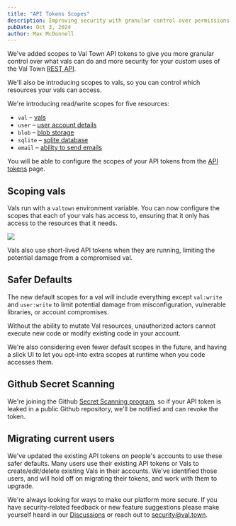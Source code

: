 ```yaml
---
title: "API Tokens Scopes"
description: Improving security with granular control over permissions
pubDate: Oct 3, 2024
author: Max McDonnell
---
```


We've added scopes to Val Town API tokens to give you more granular control over
what vals can do and more security for your custom uses of the Val Town [REST API](https://docs.val.town/openapi).

We'll also be introducing scopes to vals, so you can control which resources
your vals can access.

We're introducing read/write scopes for five resources:

- `val` – [vals](https://docs.val.town/openapi#tag/vals)
- `user` – [user account details](https://docs.val.town/openapi#tag/me)
- `blob` – [blob storage](https://docs.val.town/openapi#tag/blobs)
- `sqlite` – [sqlite database](https://docs.val.town/openapi#tag/sqlite)
- `email` – [ability to send emails](https://docs.val.town/openapi#tag/emails)

You will be able to configure the scopes of your API tokens from the
[API tokens](https://www.val.town/settings/api) page.

## Scoping vals

Vals run with a `valtown` environment variable. You can now configure the scopes
that each of your vals has access to, ensuring that it only has access to the
resources that it needs.

![](./api-token-scopes/val-names-permissions.png)

Vals also use short-lived API tokens when they are running, limiting the
potential damage from a compromised val.

## Safer Defaults

The new default scopes for a val will include everything except `val:write` and
`user:write` to limit potential damage from misconfiguration, vulnerable
libraries, or account compromises.

Without the ability to mutate Val resources, unauthorized actors cannot execute
new code or modify existing code in your account.

We're also considering even fewer default scopes in the future, and having a
slick UI to let you opt-into extra scopes at runtime when you code accesses
them.

## Github Secret Scanning

We're joining the Github [Secret Scanning program](https://docs.github.com/en/code-security/secret-scanning/introduction/about-secret-scanning), so if your API token is leaked
in a public Github repository, we'll be notified and can revoke the token.

## Migrating current users

We've updated the existing API tokens on people's accounts to use these safer
defaults. Many users use their existing API tokens or Vals to create/edit/delete
existing Vals in their accounts. We've identified those users, and will hold off
on migrating their tokens, and work with them to upgrade.

We're always looking for ways to make our platform more secure. If you have
security-related feedback or new feature suggestions please make yourself heard
in our [Discussions](https://github.com/val-town/val-town-product/discussions)
or reach out to security@val.town.
